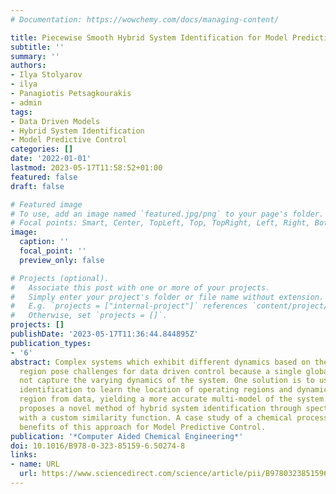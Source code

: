```yaml
---
# Documentation: https://wowchemy.com/docs/managing-content/

title: Piecewise Smooth Hybrid System Identification for Model Predictive Control
subtitle: ''
summary: ''
authors:
- Ilya Stolyarov
- ilya
- Panagiotis Petsagkourakis
- admin
tags:
- Data Driven Models
- Hybrid System Identification
- Model Predictive Control
categories: []
date: '2022-01-01'
lastmod: 2023-05-17T11:58:52+01:00
featured: false
draft: false

# Featured image
# To use, add an image named `featured.jpg/png` to your page's folder.
# Focal points: Smart, Center, TopLeft, Top, TopRight, Left, Right, BottomLeft, Bottom, BottomRight.
image:
  caption: ''
  focal_point: ''
  preview_only: false

# Projects (optional).
#   Associate this post with one or more of your projects.
#   Simply enter your project's folder or file name without extension.
#   E.g. `projects = ["internal-project"]` references `content/project/deep-learning/index.md`.
#   Otherwise, set `projects = []`.
projects: []
publishDate: '2023-05-17T11:36:44.844895Z'
publication_types:
- '6'
abstract: Complex systems which exhibit different dynamics based on their operating
  region pose challenges for data driven control because a single global model may
  not capture the varying dynamics of the system. One solution is to use hybrid system
  identification to learn the location of operating regions and dynamics within each
  region from data, yielding a more accurate multi-model of the system. This article
  proposes a novel method of hybrid system identification through spectral clustering
  with a custom similarity function. A case study of a chemical process illustrates
  benefits of this approach for Model Predictive Control.
publication: '*Computer Aided Chemical Engineering*'
doi: 10.1016/B978-0-323-85159-6.50274-8
links:
- name: URL
  url: https://www.sciencedirect.com/science/article/pii/B9780323851596502748
---
```

